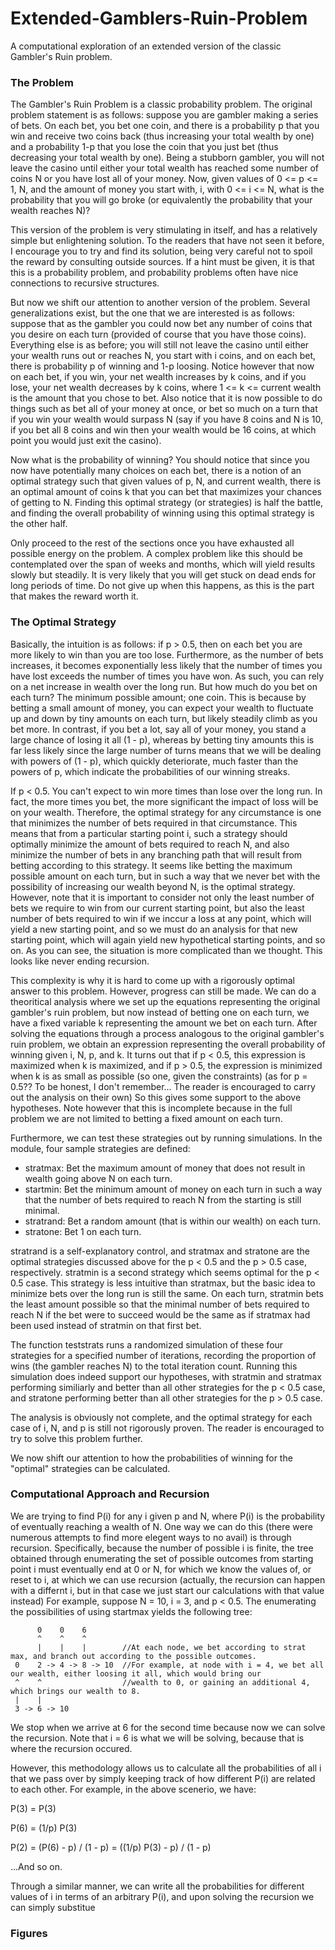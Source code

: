 # Extended-Gamblers-Ruin-Problem
A computational exploration of an extended version of the classic Gambler's Ruin problem.

### The Problem
The Gambler's Ruin Problem is a classic probability problem. The original problem statement is as follows: suppose you are gambler making a series of bets. On each bet, you bet one coin, and there is a probability p that you win and receive two coins back (thus increasing your total wealth by one) and a probability 1-p that you lose the coin that you just bet (thus decreasing your total wealth by one). Being a stubborn gambler, you will not leave the casino until either your total wealth has reached some number of coins N or you have lost all of your money. Now, given values of 0 <= p <= 1, N, and the amount of money you start with, i, with 0 <= i <= N, what is the probability that you will go broke (or equivalently the probability that your wealth reaches N)?

This version of the problem is very stimulating in itself, and has a relatively simple but enlightening solution. To the readers that have not seen it before, I encourage you to try and find its solution, being very careful not to spoil the reward by consulting outside sources. If a hint must be given, it is that this is a probability problem, and probability problems often have nice connections to recursive structures.

But now we shift our attention to another version of the problem. Several generalizations exist, but the one that we are interested is as follows: suppose that as the gambler you could now bet any number of coins that you desire on each turn (provided of course that you have those coins). Everything else is as before; you will still not leave the casino until either your wealth runs out or reaches N, you start with i coins, and on each bet, there is probability p of winning and 1-p loosing. Notice however that now on each bet, if you win, your net wealth increases by k coins, and if you lose, your net wealth decreases by k coins, where 1 <= k <= current wealth is the amount that you chose to bet. Also notice that it is now possible to do things such as bet all of your money at once, or bet so much on a turn that if you win your wealth would surpass N (say if you have 8 coins and N is 10, if you bet all 8 coins and win then your wealth would be 16 coins, at which point you would just exit the casino).

Now what is the probability of winning? You should notice that since you now have potentially many choices on each bet, there is a notion of an optimal strategy such that given values of p, N, and current wealth, there is an optimal amount of coins k that you can bet that maximizes your chances of getting to N. Finding this optimal strategy (or strategies) is half the battle, and finding the overall probability of winning using this optimal strategy is the other half.

Only proceed to the rest of the sections once you have exhausted all possible energy on the problem. A complex problem like this should be contemplated over the span of weeks and months, which will yield results slowly but steadily. It is very likely that you will get stuck on dead ends for long periods of time. Do not give up when this happens, as this is the part that makes the reward worth it.

### The Optimal Strategy
Basically, the intuition is as follows: if p > 0.5, then on each bet you are more likely to win than you are too lose. Furthermore, as the number of bets increases, it becomes exponentially less likely that the number of times you have lost exceeds the number of times you have won. As such, you can rely on a net increase in wealth over the long run. But how much do you bet on each turn? The minimum possible amount; one coin. This is because by betting a small amount of money, you can expect your wealth to fluctuate up and down by tiny amounts on each turn, but likely steadily climb as you bet more. In contrast, if you bet a lot, say all of your money, you stand a large chance of losing it all (1 - p), whereas by betting tiny amounts this is far less likely since the large number of turns means that we will be dealing with powers of (1 - p), which quickly deteriorate, much faster than the powers of p, which indicate the probabilities of our winning streaks.

If p < 0.5. You can't expect to win more times than lose over the long run. In fact, the more times you bet, the more significant the impact of loss will be on your wealth. Therefore, the optimal strategy for any circumstance is one that minimizes the number of bets required in that circumstance. This means that from a particular starting point i, such a strategy should optimally minimize the amount of bets required to reach N, and also minimize the number of bets in any branching path that will result from betting according to this strategy. It seems like betting the maximum possible amount on each turn, but in such a way that we never bet with the possibility of increasing our wealth beyond N, is the optimal strategy. However, note that it is important to consider not only the least number of bets we require to win from our current starting point, but also the least number of bets required to win if we inccur a loss at any point, which will yield a new starting point, and so we must do an analysis for that new starting point, which will again yield new hypothetical starting points, and so on. As you can see, the situation is more complicated than we thought. This looks like never ending recursion.

This complexity is why it is hard to come up with a rigorously optimal answer to this problem. However, progress can still be made. We can do a theoritical analysis where we set up the equations representing the original gambler's ruin problem, but now instead of betting one on each turn, we have a fixed variable k representing the amount we bet on each turn. After solving the equations through a process analogous to the original gambler's ruin problem, we obtain an expression representing the overall probability of winning given i, N, p, and k. It turns out that if p < 0.5, this expression is maximized when k is maximized, and if p > 0.5, the expression is minimized when k is as small as possible (so one, given the constraints) (as for p = 0.5?? To be honest, I don't remember... The reader is encouraged to carry out the analysis on their own) So this gives some support to the above hypotheses. Note however that this is incomplete because in the full problem we are not limited to betting a fixed amount on each turn.

Furthermore, we can test these strategies out by running simulations. In the module, four sample strategies are defined:
 * stratmax: Bet the maximum amount of money that does not result in wealth going above N on each turn.
 * startmin: Bet the minimum amount of money on each turn in such a way that the number of bets required to reach N from the starting is still minimal.
 * stratrand: Bet a random amount (that is within our wealth) on each turn.
 * stratone: Bet 1 on each turn.
 
 stratrand is a self-explanatory control, and stratmax and stratone are the optimal strategies discussed above for the p < 0.5 and the p > 0.5 case, respectively. stratmin is a second strategy which seems optimal for the p < 0.5 case. This strategy is less intuitive than stratmax, but the basic idea to minimize bets over the long run is still the same. On each turn, stratmin bets the least amount possible so that the minimal number of bets required to reach N if the bet were to succeed would be the same as if stratmax had been used instead of stratmin on that first bet.
 
The function teststrats runs a randomized simulation of these four strategies for a specified number of iterations, recording the proportion of wins (the gambler reaches N) to the total iteration count. Running this simulation does indeed support our hypotheses, with stratmin and stratmax performing similiarly and better than all other strategies for the p < 0.5 case, and stratone performing better than all other strategies for the p > 0.5 case.

The analysis is obviously not complete, and the optimal strategy for each case of i, N, and p is still not rigorously proven. The reader is encouraged to try to solve this problem further.

We now shift our attention to how the probabilities of winning for the "optimal" strategies can be calculated.

### Computational Approach and Recursion
We are trying to find P(i) for any i given p and N, where P(i) is the probability of eventually reaching a wealth of N. One way we can do this (there were numerous attempts to find more elegent ways to no avail) is through recursion. Specifically, because the number of possible i is finite, the tree obtained through enumerating the set of possible outcomes from starting point i must eventually end at 0 or N, for which we know the values of, or reset to i, at which we can use recursion (actually, the recursion can happen with a differnt i, but in that case we just start our calculations with that value instead) For example, suppose N = 10, i = 3, and p < 0.5. The enumerating the possibilities of using startmax yields the following tree:

          0    0    6
          ^    ^    ^        
          |    |    |        //At each node, we bet according to strat max, and branch out according to the possible outcomes.
     0    2 -> 4 -> 8 -> 10  //For example, at node with i = 4, we bet all our wealth, either loosing it all, which would bring our
     ^    ^                  //wealth to 0, or gaining an additional 4, which brings our wealth to 8.
     |    |
     3 -> 6 -> 10                            
     
We stop when we arrive at 6 for the second time because now we can solve the recursion. Note that i = 6 is what we will be solving, because that is where the recursion occured.

However, this methodology allows us to calculate all the probabilities of all i that we pass over by simply keeping track of how different P(i) are related to each other. For example, in the above scenerio, we have:

P(3) = P(3)

P(6) = (1/p) P(3)

P(2) = (P(6) - p) / (1 - p) = ((1/p) P(3) - p) / (1 - p)

...And so on.

Through a similar manner, we can write all the probabilities for different values of i in terms of an arbitrary P(i), and upon solving the recursion we can simply substitue 

### Figures

<!-- Problem statement, (discoveries, derivations, function derivations, observations), how to use, unexplored avenues (so much more to be done) -->
<!-- Connecting self similarity of figures with self similarity of strategies, isomorphisms of the recursion, GEB -->
<!-- Incomplete -->
